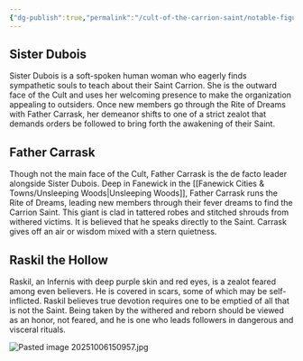 ```yaml
---
{"dg-publish":true,"permalink":"/cult-of-the-carrion-saint/notable-figures/"}
---
```



## Sister Dubois
Sister Dubois is a soft-spoken human woman who eagerly finds sympathetic souls to teach about their Saint Carrion. She is the outward face of the Cult and uses her welcoming presence to make the organization appealing to outsiders. Once new members go through the Rite of Dreams with Father Carrask, her demeanor shifts to one of a strict zealot that demands orders be followed to bring forth the awakening of their Saint.

## Father Carrask
Though not the main face of the Cult, Father Carrask is the de facto leader alongside Sister Dubois. Deep in Fanewick in the [[Fanewick Cities & Towns/Unsleeping Woods\|Unsleeping Woods]], Father Carrask runs the Rite of Dreams, leading new members through their fever dreams to find the Carrion Saint. This giant is clad in tattered robes and stitched shrouds from withered victims. It is believed that he speaks directly to the Saint. Carrask gives off an air or wisdom mixed with a stern quietness.

## Raskil the Hollow
Raskil, an Infernis with deep purple skin and red eyes, is a zealot feared among even believers. He is covered in scars, some of which may be self-inflicted. Raskil believes true devotion requires one to be emptied of all that is not the Saint. Being taken by the withered and reborn should be viewed as an honor, not feared, and he is one who leads followers in dangerous and visceral rituals.


![Pasted image 20251006150957.jpg](/img/user/_Assets/Pasted%20image%2020251006150957.jpg)